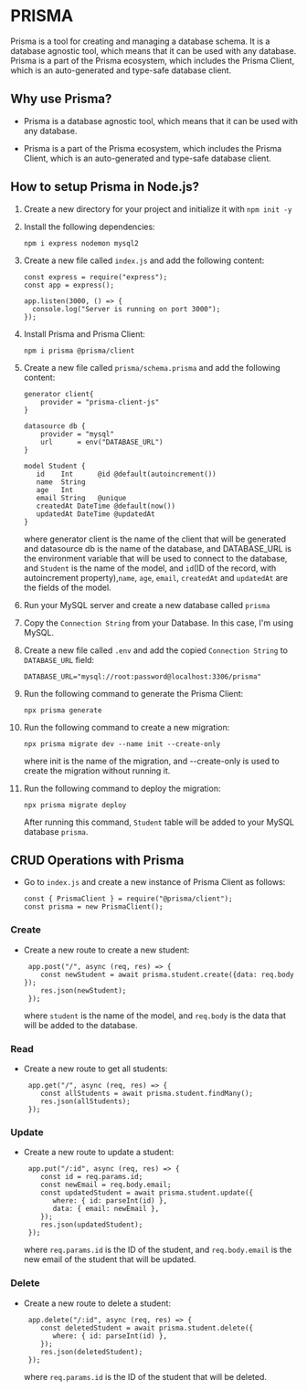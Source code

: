 # PRISMA

Prisma is a tool for creating and managing a database schema. It is a database agnostic tool, which means that it can be used with any database. Prisma is a part of the Prisma ecosystem, which includes the Prisma Client, which is an auto-generated and type-safe database client.

## Why use Prisma?

- Prisma is a database agnostic tool, which means that it can be used with any database.

- Prisma is a part of the Prisma ecosystem, which includes the Prisma Client, which is an auto-generated and type-safe database client.

## How to setup Prisma in Node.js?

1. Create a new directory for your project and initialize it with `npm init -y`

2. Install the following dependencies:

   ```
   npm i express nodemon mysql2
   ```

3. Create a new file called `index.js` and add the following content:

   ```
   const express = require("express");
   const app = express();

   app.listen(3000, () => {
     console.log("Server is running on port 3000");
   });
   ```

4. Install Prisma and Prisma Client:

   ```
   npm i prisma @prisma/client
   ```

5. Create a new file called `prisma/schema.prisma` and add the following content:

   ```
   generator client{
       provider = "prisma-client-js"
   }

   datasource db {
       provider = "mysql"
       url      = env("DATABASE_URL")
   }

   model Student {
      id    Int      @id @default(autoincrement())
      name  String
      age   Int
      email String   @unique
      createdAt DateTime @default(now())
      updatedAt DateTime @updatedAt
   }
   ```

   where generator client is the name of the client that will be generated and datasource db is the name of the database, and DATABASE_URL is the environment variable that will be used to connect to the database,
   and `Student` is the name of the model, and `id`(ID of the record, with autoincrement property),`name`, `age`, `email`, `createdAt` and `updatedAt` are the fields of the model.

6. Run your MySQL server and create a new database called `prisma`
7. Copy the `Connection String` from your Database. In this case, I'm using MySQL.
8. Create a new file called `.env` and add the copied `Connection String` to `DATABASE_URL` field:

   ```
   DATABASE_URL="mysql://root:password@localhost:3306/prisma"
   ```

9. Run the following command to generate the Prisma Client:

   ```
   npx prisma generate
   ```

10. Run the following command to create a new migration:

    ```
    npx prisma migrate dev --name init --create-only
    ```

    where init is the name of the migration, and --create-only is used to create the migration without running it.

11. Run the following command to deploy the migration:

    ```
    npx prisma migrate deploy
    ```

    After running this command, `Student` table will be added to your MySQL database `prisma`.

## CRUD Operations with Prisma

- Go to `index.js` and create a new instance of Prisma Client as follows:

  ```
  const { PrismaClient } = require("@prisma/client");
  const prisma = new PrismaClient();
  ```

### Create

- Create a new route to create a new student:

  ```
   app.post("/", async (req, res) => {
      const newStudent = await prisma.student.create({data: req.body });
      res.json(newStudent);
   });
  ```

  where `student` is the name of the model, and `req.body` is the data that will be added to the database.

### Read

- Create a new route to get all students:

  ```
   app.get("/", async (req, res) => {
      const allStudents = await prisma.student.findMany();
      res.json(allStudents);
   });
  ```

### Update

- Create a new route to update a student:

  ```
   app.put("/:id", async (req, res) => {
      const id = req.params.id;
      const newEmail = req.body.email;
      const updatedStudent = await prisma.student.update({
         where: { id: parseInt(id) },
         data: { email: newEmail },
      });
      res.json(updatedStudent);
   });
  ```

  where `req.params.id` is the ID of the student, and `req.body.email` is the new email of the student that will be updated.

### Delete

- Create a new route to delete a student:

  ```
   app.delete("/:id", async (req, res) => {
      const deletedStudent = await prisma.student.delete({
         where: { id: parseInt(id) },
      });
      res.json(deletedStudent);
   });
  ```

  where `req.params.id` is the ID of the student that will be deleted.
